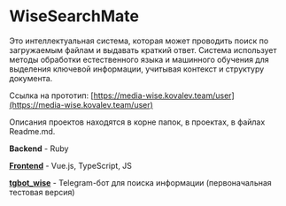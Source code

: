 # WiseSearchMate 
Это интеллектуальная система, которая может проводить поиск по загружаемым файлам и выдавать краткий ответ. Система использует методы обработки естественного языка и машинного обучения для выделения ключевой информации, учитывая контекст и структуру документа. 


Ссылка на прототип: [https://media-wise.kovalev.team/user](https://media-wise.kovalev.team/user)

Описания проектов находятся в корне папок, в проектах, в файлах Readme.md.

**Backend** -  Ruby

**[Frontend](https://github.com/ilya-edu/hackwise/tree/main/frontend)** - Vue.js, TypeScript, JS

**[tgbot_wise](https://github.com/ilya-edu/hackwise/tree/main/tgbot_wise)** - Telegram-бот для поиска информации (первоначальная тестовая версия)<br>